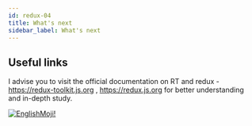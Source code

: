 ```yaml
---
id: redux-04
title: What's next
sidebar_label: What's next
---
```


## Useful links

I advise you to visit the official documentation on RT and redux - https://redux-toolkit.js.org , https://redux.js.org for better understanding and in-depth study.

[![EnglishMoji!](/img/logo/englishmoji.png)](https://link-to.app/xvh7Ush9kl)
